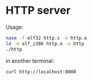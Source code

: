# HTTP server

Usage:

```bash
nasm -f elf32 http.s -o http.o
ld -m elf_i386 http.o -o http
./http
```

in another terminal:

```bash
curl http://localhost:8080
```